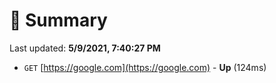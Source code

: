 # 📖 Summary
Last updated: **5/9/2021, 7:40:27 PM**

- `GET` [https://google.com](https://google.com) - **Up** (124ms)
